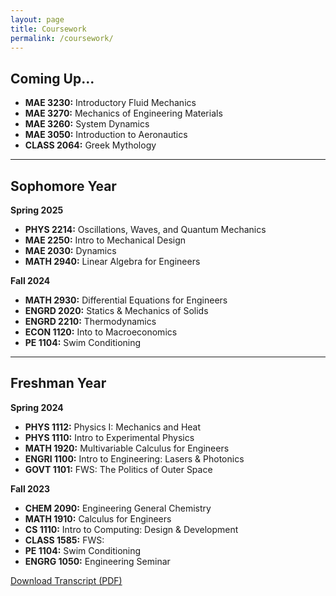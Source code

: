 ```yaml
---
layout: page
title: Coursework
permalink: /coursework/
---
```


## Coming Up...

- **MAE 3230:** Introductory Fluid Mechanics
- **MAE 3270:** Mechanics of Engineering Materials
- **MAE 3260:** System Dynamics
- **MAE 3050:** Introduction to Aeronautics
- **CLASS 2064:** Greek Mythology

---

## Sophomore Year

**Spring 2025**
- **PHYS 2214:** Oscillations, Waves, and Quantum Mechanics
- **MAE 2250:** Intro to Mechanical Design
- **MAE 2030:** Dynamics
- **MATH 2940:** Linear Algebra for Engineers



**Fall 2024**
- **MATH 2930:** Differential Equations for Engineers
- **ENGRD 2020:** Statics & Mechanics of Solids
- **ENGRD 2210:** Thermodynamics
- **ECON 1120:** Into to Macroeconomics
- **PE 1104:** Swim Conditioning


---

## Freshman Year

**Spring 2024**
- **PHYS 1112:** Physics I: Mechanics and Heat
- **PHYS 1110:** Intro to Experimental Physics
- **MATH 1920:** Multivariable Calculus for Engineers
- **ENGRI 1100:** Intro to Engineering: Lasers & Photonics
- **GOVT 1101:** FWS: The Politics of Outer Space

**Fall 2023**
- **CHEM 2090:** Engineering General Chemistry
- **MATH 1910:** Calculus for Engineers
- **CS 1110:** Intro to Computing: Design & Development
- **CLASS 1585:** FWS: 
- **PE 1104:** Swim Conditioning
- **ENGRG 1050:** Engineering Seminar


<div class="resume-download">
    <a href="{{ site.baseurl }}/assets/files/Roy_Ishan_Transcript Fall 2025.pdf" class="download-button" download>
        Download Transcript (PDF)
    </a>
</div>
